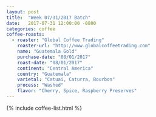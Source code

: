 ```yaml
---
layout: post
title:  "Week 07/31/2017 Batch"
date:   2017-07-31 12:00:00 -0800
categories: coffee
coffee-roasts:
  - roaster: "Global Coffee Trading"
    roaster-url: "http://www.globalcoffeetrading.com"
    name: "Guatemala Gold"
    purchase-date: "08/01/2017"
    roast-date: "08/01/2017"
    continent: "Central America"
    country: "Guatemala"
    varietal: "Catuai, Caturra, Bourbon"
    process: "Washed"
    flavor: "Cherry, Spice, Raspberry Preserves"
---
```


{% include coffee-list.html %}
